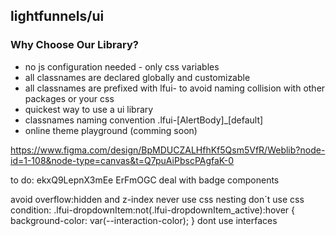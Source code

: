 
## lightfunnels/ui

### Why Choose Our Library?

- no js configuration needed - only css variables
- all classnames are declared globally and customizable
- all classnames are prefixed with lfui- to avoid naming collision with other packages or your css
- quickest way to use a ui library
- classnames naming convention .lfui-\[AlertBody\]_\[default\]
- online theme playground (comming soon)

https://www.figma.com/design/BpMDUCZALHfhKf5Qsm5VfR/Weblib?node-id=1-108&node-type=canvas&t=Q7puAiPbscPAgfaK-0

to do:
ekxQ9LepnX3mEe
ErFmOGC
deal with badge components


avoid overflow:hidden and z-index
never use css nesting
don´t use css condition:
	.lfui-dropdownItem:not(.lfui-dropdownItem_active):hover {
	  background-color: var(--interaction-color);
	}
dont use interfaces